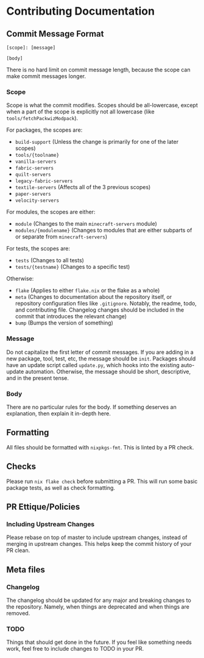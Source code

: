 # Contributing Documentation

## Commit Message Format

```
[scope]: [message]

[body]
```

There is no hard limit on commit message length, because the scope can make commit messages longer.

### Scope

Scope is what the commit modifies.
Scopes should be all-lowercase, except when a part of the scope is explicitly not all lowercase (like `tools/fetchPackwizModpack`).

For packages, the scopes are:

- `build-support` (Unless the change is primarily for one of the later scopes)
- `tools/{toolname}`
- `vanilla-servers`
- `fabric-servers`
- `quilt-servers`
- `legacy-fabric-servers`
- `textile-servers` (Affects all of the 3 previous scopes)
- `paper-servers`
- `velocity-servers`

For modules, the scopes are either:

- `module` (Changes to the main `minecraft-servers` module)
- `modules/{modulename}` (Changes to modules that are either subparts of or separate from `minecraft-servers`)

For tests, the scopes are:

- `tests` (Changes to all tests)
- `tests/{testname}` (Changes to a specific test)

Otherwise:

- `flake` (Applies to either `flake.nix` or the flake as a whole)
- `meta` (Changes to documentation about the repository itself, or repository configuration files like `.gitignore`. Notably, the readme, todo, and contributing file. Changelog changes should be included in the commit that introduces the relevant change)
- `bump` (Bumps the version of something)

### Message

Do not capitalize the first letter of commit messages.
If you are adding in a new package, tool, test, etc, the message should be `init`.
Packages should have an update script called `update.py`, which hooks into the existing auto-update automation.
Otherwise, the message should be short, descriptive, and in the present tense.

### Body

There are no particular rules for the body. If something deserves an explanation, then explain it in-depth here.

## Formatting

All files should be formatted with `nixpkgs-fmt`.
This is linted by a PR check.

## Checks

Please run `nix flake check` before submitting a PR.
This will run some basic package tests, as well as check formatting.

## PR Ettique/Policies

### Including Upstream Changes

Please rebase on top of master to include upstream changes, instead of merging in upstream changes.
This helps keep the commit history of your PR clean.

## Meta files

### Changelog

The changelog should be updated for any major and breaking changes to the repository. Namely, when things are deprecated and when things are removed.

### TODO

Things that should get done in the future. If you feel like something needs work, feel free to include changes to TODO in your PR.
